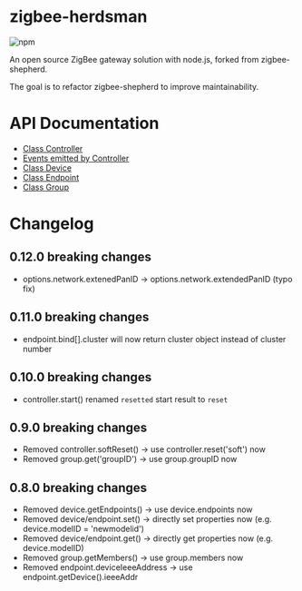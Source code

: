 # zigbee-herdsman

![npm](https://img.shields.io/npm/v/zigbee-herdsman)

An open source ZigBee gateway solution with node.js, forked from zigbee-shepherd.

The goal is to refactor zigbee-shepherd to improve maintainability.


# API Documentation

* [Class Controller](docs/api/classes/_controller_controller_.controller.md)
* [Events emitted by Controller](docs/api/modules/_controller_events_.md)
* [Class Device](docs/api/classes/_controller_model_device_.device.md)
* [Class Endpoint](docs/api/classes/_controller_model_endpoint_.endpoint.md)
* [Class Group](docs/api/classes/_controller_model_group_.group.md)


# Changelog

## 0.12.0 breaking changes
- options.network.extenedPanID -> options.network.extendedPanID (typo fix)

## 0.11.0 breaking changes
- endpoint.bind[].cluster will now return cluster object instead of cluster number

## 0.10.0 breaking changes
- controller.start() renamed `resetted` start result to `reset`

## 0.9.0 breaking changes
- Removed controller.softReset() -> use controller.reset('soft') now
- Removed group.get('groupID') -> use group.groupID now

## 0.8.0 breaking changes
- Removed device.getEndpoints() -> use device.endpoints now
- Removed device/endpoint.set() -> directly set properties now (e.g. device.modelID = 'newmodelid')
- Removed device/endpoint.get() -> directly get properties now (e.g. device.modelID)
- Removed group.getMembers() -> use group.members now
- Removed endpoint.deviceIeeeAddress -> use endpoint.getDevice().ieeeAddr